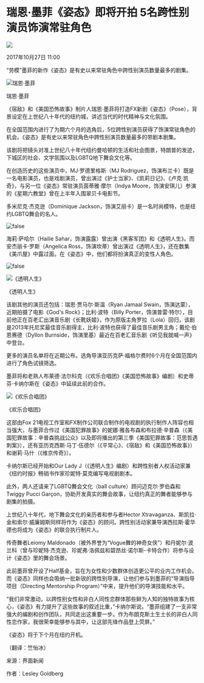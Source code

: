 # 瑞恩·墨菲《姿态》即将开拍 5名跨性别演员饰演常驻角色

![](https://img2.jiemian.com/101/original/20171026/150900201155183500_a300x300.jpg)

2017年10月27日 11:00

“劳模”墨菲的新作《姿态》是有史以来常驻角色中跨性别演员数量最多的剧集。

![瑞恩·墨菲](https://img2.jiemian.com/101/original/20171026/150900201155183500_a640x364.jpg)

瑞恩·墨菲

《宿敌》和《美国恐怖故事》制片人瑞恩·墨菲将打造FX新剧《姿态》（Pose），背景设定在上世纪八十年代的纽约城，讲述当代的时代精神与文化氛围。

在全国范围内进行了为期六个月的选角后，5位跨性别演员获得了饰演常驻角色的机会。《姿态》是有史以来常驻角色中跨性别演员数量最多的带剧本剧集。

该剧将把镜头对准上世纪八十年代纽约曼哈顿的生活和社会图景，特朗普的发迹，下城区的社会、文学氛围以及LGBTQ地下舞会文化等。

在创造历史的这些演员中，MJ·罗德里格斯（MJ Rodriguez，饰演布兰卡）既是一名电影演员，也是戏剧演员，曾出演过《护士当家》、《凯莉日记》、《卢克·凯奇》，与另一位《姿态》常驻演员茵蒂雅·摩尔（Indya Moore，饰演安琪儿）参演的《星期六教堂》曾在上半年入围翠贝卡电影节。

多米尼克·杰克逊（Dominique Jackson，饰演艾丽卡）是一名时尚模特，也是纽约LGBTQ舞会的名人。

![false](https://img1.jiemian.com/jiemian/original/20171026/150899750998663500_a700xH.jpg)

海莉·萨哈尔（Hailie Sahar，饰演露露）曾出演《黑客军团》和《透明人生》。而安杰丽卡·罗斯（Angelica Ross，饰演坎蒂）曾出演过《透明人生》，还在数集《美爪屋》中露过面。在《姿态》中，他们都将扮演真正的变性人角色。

![false](https://img2.jiemian.com/101/original/20171026/150900201155183500_a320xH.jpg)

![《透明人生》](https://img2.jiemian.com/101/original/20171027/150909294696793500_a700xH.jpg)

《透明人生》

该剧其他的演员还包括：瑞恩·贾马尔·斯温（Ryan Jamaal Swain，饰演达蒙），近期拍摄了电影《God's Rock》；比利·波特（Billy Porter，饰演普雷·特尔），目前他正在百老汇出演音乐剧《长靴妖姬》，作为原版主角罗拉（Lola）回归，该剧是2013年托尼奖最佳音乐剧得主，比利·波特也获得了最佳音乐剧男主角；戴伦·伯恩赛德（Dyllon Burnside，饰演里基）最近在百老汇音乐剧《听见我就喊一声》中登台。

更多的演员名单将在近期公布。选角导演亚历克萨·福格尔费时6个月在全国范围内进行了角色试镜筛选。

墨菲将和老熟人布莱德·法尔科克（《欢乐合唱团》《美国恐怖故事》编剧）和史蒂芬·卡纳尔斯在《姿态》中延续此前的合作。

![《欢乐合唱团》](https://img1.jiemian.com/101/original/20171027/150909271587281700_a700xH.jpg)

《欢乐合唱团》

这部由Fox 21电视工作室和FX制作公司联合制作的电视剧的执行制作人阵容也相当强大，与墨菲合作过《美国犯罪故事》的妮娜·雅各布森和布拉德·辛普森（《美国犯罪故事：辛普森挑战公众》以及即将播出的第三季《美国犯罪故事：范思哲遇刺案》），还有亚历克西斯·马丁·伍德尔（《平常心》、《宿敌》和《美国恐怖故事》）和谢莉·马什（《维京传奇》）。

卡纳尔斯已经开始和Our Lady J（《透明人生》编剧）和跨性别者人权活动家兼《纽约时报》畅销书作家珍妮特·莫克编写电视剧剧本。

此外，两人还请来了LGBTQ舞会文化（ball culture）顾问迈克尔·罗伯森和Twiggy Pucci Garçon，协助开发真实的舞会故事，让纽约真正的舞者能够参与剧集的拍摄。

上世纪八十年代，地下舞会文化的亲历者和参与者Hector Xtravaganza、斯凯拉·金和索尔·威廉姆斯同样将作为《姿态》的顾问。跨性别活动家兼导演西拉斯·霍华德也将成为《姿态》的联合执行制片人。

传奇舞者Leiomy Maldonado（被外界誉为“Vogue舞的神奇女侠”）和丹妮尔·波兰科（曾与珍妮特·杰克逊、珍妮弗·洛佩兹和碧昂丝·诺尔斯-卡特合作）将参与设计《姿态》里的舞会场景。

此前墨菲曾开设了Half基金，旨在为女性和少数群体创造更公平的业内工作机会。而《姿态》同样也会吸纳一批新锐的跨性别导演，让他们参与到墨菲的“导演指导项目（Directing Mentorship Program）”中来，提升他们的导演技能和水平。

“我们非常激动，以跨性别女性和非白人同性恋群体那些鲜为人知的独特故事为核心，《姿态》有力提升了这些故事的叙述比重，”卡纳尔斯说。“墨菲组建了一支非常强大的编剧和创作团队，共同走出这重要一步。作为布朗克斯土生土长的非白人同性恋作家，我很荣幸能够参与其中，让这部先锋作品登上荧屏。”

《姿态》将于下个月在纽约开机。

（翻译：竺怡冰）

来源：界面新闻

作者：Lesley Goldberg